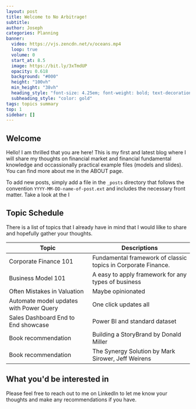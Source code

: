 ```yaml
---
layout: post
title: Welcome to No Arbitrage!
subtitle: 
author: Joseph
categories: Planning
banner:
  video: https://vjs.zencdn.net/v/oceans.mp4
  loop: true
  volume: 0
  start_at: 8.5
  image: https://bit.ly/3xTmdUP
  opacity: 0.618
  background: "#000"
  height: "100vh"
  min_height: "38vh"
  heading_style: "font-size: 4.25em; font-weight: bold; text-decoration: underline"
  subheading_style: "color: gold"
tags: topics summary 
top: 1
sidebar: []
---
```

## Welcome 

Hello! I am thrilled that you are here! This is my first and latest blog where I will share my thoughts on financial market and financial fundamental knowledge and occassionally practical example files (models and slides). You can find more about me in the ABOUT page.  

To add new posts, simply add a file in the `_posts` directory that follows the convention `YYYY-MM-DD-name-of-post.ext` and includes the necessary front matter. Take a look at the I 


## Topic Schedule
There is a list of topics that I already have in mind that I would lilke to share and hopefully gather your thoughts. 

| Topic             | Descriptions     |
| -------------     | ------------- |
|  Corporate Finance 101 | Fundamental framework of classic topics in Corporate Finance. |
|  Business Model 101 | A easy to apply framework for any types of business  |
|  Often Mistakes in Valuation | Maybe opinionated  |
|  Automate model updates with Power Query | One click updates all | 
|  Sales Dashboard End to End showcase  | Power BI and standard dataset |
|  Book recommendation | Building a StoryBrand by Donald Miller  |
|  Book recommendation | The Synergy Solution by Mark Sirower, Jeff Weirens  |

## What you'd be interested in
Please feel free to reach out to me on LinkedIn to let me know your thoughts and make any recommendations if you have. 

<!-- Check out the [Jekyll docs][jekyll-docs] for more info on how to get the most out of Jekyll. File all bugs/feature requests at [Jekyll’s GitHub repo][jekyll-gh]. If you have questions, you can ask them on [Jekyll Talk][jekyll-talk].

[jekyll-docs]: https://jekyllrb.com/docs/home
[jekyll-gh]: https://github.com/jekyll/jekyll
[jekyll-talk]: https://talk.jekyllrb.com/ -->
